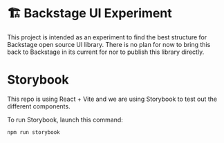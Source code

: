 # 🏗️ Backstage UI Experiment

This project is intended as an experiment to find the best structure for Backstage open source UI library. There is no plan for now to bring this back to Backstage in its current for nor to publish this library directly.

# Storybook

This repo is using React + Vite and we are using Storybook to test out the different components.

To run Storybook, launch this command:

`npm run storybook`
